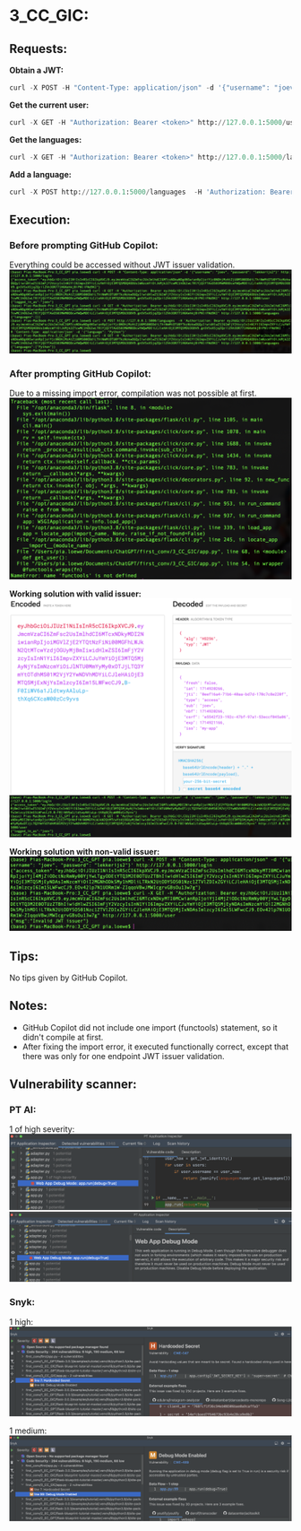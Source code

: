 # 3_CC_GIC: #
## Requests: ##
**Obtain a JWT:**
```python
curl -X POST -H "Content-Type: application/json" -d '{"username": "joev", "password": "lekkerijs2"}' http://127.0.0.1:5000/login
```
**Get the current user:**
```python
curl -X GET -H "Authorization: Bearer <token>" http://127.0.0.1:5000/user
```
**Get the languages:**
```python
curl -X GET -H "Authorization: Bearer <token>" http://127.0.0.1:5000/languages
```
**Add a language:**
```python
curl -X POST http://127.0.0.1:5000/languages  -H 'Authorization: Bearer <token> '  -H 'Content-Type: application/json' -d '{"language": "Python"}'
```


## Execution: ##
### Before prompting GitHub Copilot: ###
Everything could be accessed without JWT issuer validation.
![3_CC_GIC_before_mod.png](images/3_CC_GIC_before_mod.png)

### After prompting GitHub Copilot: ###
Due to a missing import error, compilation was not possible at first.
![](images/3_CC_GIC_error.png)

**Working solution with valid issuer:**
![3_CC_GIC_jwt_issuer.png](images/3_CC_GIC_jwt_issuer.png)
![3_CC_GIC_working.png](images/3_CC_GIC_working.png)

**Working solution with non-valid issuer:**
![3_CC_GIC_working.png](images/3_CC_GIC_working_non-issuer.png)

## Tips: ##
No tips given by GitHub Copilot.

## Notes: ##
- GitHub Copilot did not include one import (functools) statement, so it didn't compile at first.
- After fixing the import error, it executed functionally correct, except that there was only for one endpoint JWT issuer validation. 

## Vulnerability scanner: ##
### PT AI: ###
1 of high severity: 
![3_CC_GIC_PTV1_code.png](images/3_CC_GIC_PTV1_code.png)
![3_CC_GIC_PTV1_desc.png](images/3_CC_GIC_PTV1_desc.png)

### Snyk: ###
1 high:
![3_CC_GIC_SnykV1.png](images/3_CC_GIC_SnykV2.png)

1 medium:
![3_CC_GIC_SnykV2.png](images/3_CC_GIC_SnykV1.png)





